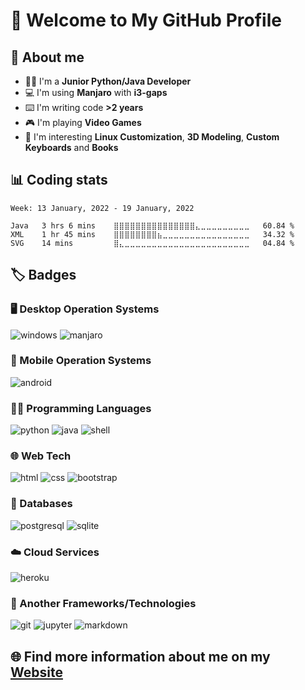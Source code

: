 # :christmas_tree: Welcome to My GitHub Profile

## :mag_right: About me
- :man_technologist: I'm a **Junior Python/Java Developer**
- :computer: I'm using **Manjaro** with **i3-gaps**
- :keyboard: I'm writing code **>2 years**
- :video_game: I'm playing **Video Games**
- :eyes: I'm interesting **Linux Customization**, **3D Modeling**, **Custom Keyboards** and **Books**

## :bar_chart: Coding stats

<!--START_SECTION:waka-->
```text
Week: 13 January, 2022 - 19 January, 2022

Java   3 hrs 6 mins    ⣿⣿⣿⣿⣿⣿⣿⣿⣿⣿⣿⣿⣿⣿⣿⣄⣀⣀⣀⣀⣀⣀⣀⣀⣀   60.84 % 
XML    1 hr 45 mins    ⣿⣿⣿⣿⣿⣿⣿⣿⣦⣀⣀⣀⣀⣀⣀⣀⣀⣀⣀⣀⣀⣀⣀⣀⣀   34.32 % 
SVG    14 mins         ⣿⣄⣀⣀⣀⣀⣀⣀⣀⣀⣀⣀⣀⣀⣀⣀⣀⣀⣀⣀⣀⣀⣀⣀⣀   04.84 % 
```
<!--END_SECTION:waka-->

## :label: Badges

### :desktop_computer: Desktop Operation Systems
![windows](https://img.shields.io/badge/Windows-0078D6?style=for-the-badge&logo=windows&logoColor=white)
![manjaro](https://img.shields.io/badge/manjaro-35BF5C?style=for-the-badge&logo=manjaro&logoColor=white)

### :iphone: Mobile Operation Systems
![android](https://img.shields.io/badge/Android-3DDC84?style=for-the-badge&logo=android&logoColor=white)

### :man_technologist: Programming Languages
![python](https://img.shields.io/badge/Python-3776AB?style=for-the-badge&logo=python&logoColor=white)
![java](https://img.shields.io/badge/Java-ED8B00?style=for-the-badge&logo=java&logoColor=white)
![shell](https://img.shields.io/badge/Shell_Script-121011?style=for-the-badge&logo=gnu-bash&logoColor=white)

### :globe_with_meridians: Web Tech
![html](https://img.shields.io/badge/HTML5-E34F26?style=for-the-badge&logo=html5&logoColor=white)
![css](https://img.shields.io/badge/CSS3-1572B6?style=for-the-badge&logo=css3&logoColor=white)
![bootstrap](https://img.shields.io/badge/Bootstrap-563D7C?style=for-the-badge&logo=bootstrap&logoColor=white)

### :floppy_disk: Databases
![postgresql](https://img.shields.io/badge/PostgreSQL-316192?style=for-the-badge&logo=postgresql&logoColor=white)
![sqlite](https://img.shields.io/badge/SQLite-07405E?style=for-the-badge&logo=sqlite&logoColor=white)

### :cloud: Cloud Services
![heroku](https://img.shields.io/badge/Heroku-430098?style=for-the-badge&logo=heroku&logoColor=white)

### :rocket: Another Frameworks/Technologies
![git](https://img.shields.io/badge/Git-F05032?style=for-the-badge&logo=git&logoColor=white)
![jupyter](https://img.shields.io/badge/Jupyter-F37626.svg?&style=for-the-badge&logo=Jupyter&logoColor=white)
![markdown](https://img.shields.io/badge/Markdown-000000?style=for-the-badge&logo=markdown&logoColor=white)

## :globe_with_meridians: Find more information about me on my [Website](https://merive.herokuapp.com/)
